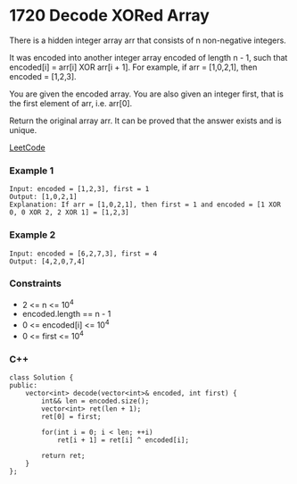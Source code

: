 # 1720 Decode XORed Array

There is a hidden integer array arr that consists of n non-negative integers.

It was encoded into another integer array encoded of length n - 1, such that encoded[i] = arr[i] XOR arr[i + 1]. For example, if arr = [1,0,2,1], then encoded = [1,2,3].

You are given the encoded array. You are also given an integer first, that is the first element of arr, i.e. arr[0].

Return the original array arr. It can be proved that the answer exists and is unique.
  
[LeetCode](https://leetcode.cn/problems/decode-xored-array/)

### Example 1

```
Input: encoded = [1,2,3], first = 1
Output: [1,0,2,1]
Explanation: If arr = [1,0,2,1], then first = 1 and encoded = [1 XOR 0, 0 XOR 2, 2 XOR 1] = [1,2,3]
```

### Example 2

```
Input: encoded = [6,2,7,3], first = 4
Output: [4,2,0,7,4]
```


### Constraints

* 2 <= n <= 10<sup>4</sup>
* encoded.length == n - 1
* 0 <= encoded[i] <= 10<sup>4</sup>
* 0 <= first <= 10<sup>4</sup>

### C++ 

```
class Solution {
public:
    vector<int> decode(vector<int>& encoded, int first) {
        int&& len = encoded.size();
        vector<int> ret(len + 1);
        ret[0] = first;

        for(int i = 0; i < len; ++i)
            ret[i + 1] = ret[i] ^ encoded[i];
        
        return ret;
    }
};
```